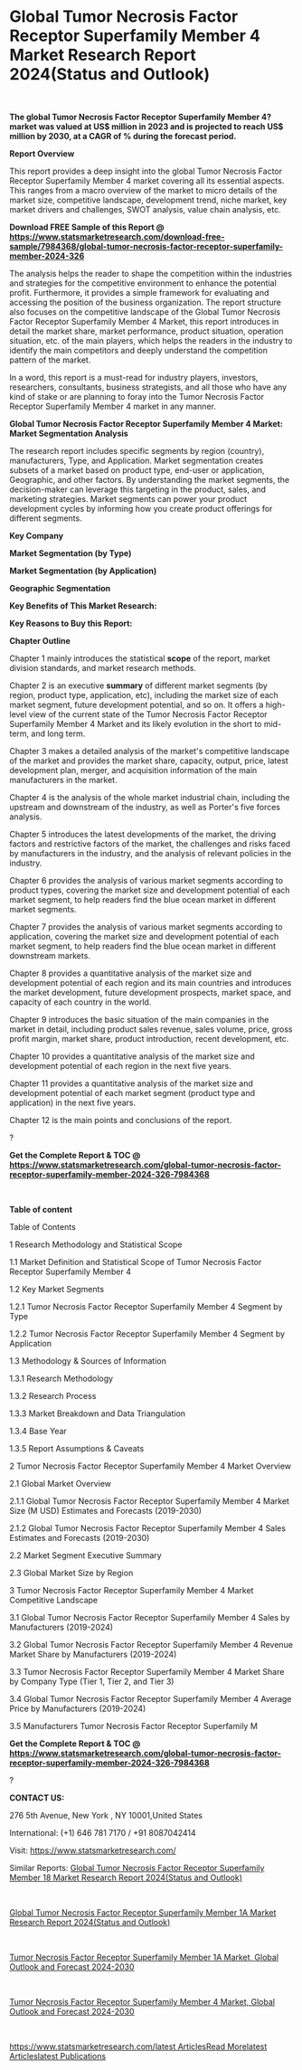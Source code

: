 <h1>Global Tumor Necrosis Factor Receptor Superfamily Member 4 Market Research Report 2024(Status and Outlook)</h1><br/><p><strong>The global Tumor Necrosis Factor Receptor Superfamily Member 4? market was valued at US$ million in 2023 and is projected to reach US$ million by 2030, at a <strong>CAGR</strong> of % during the forecast period.</strong></p>
 
 
 
 <p><strong>Report Overview</strong></p>
 
 
 
 <p>This report provides a deep insight into the global Tumor Necrosis Factor Receptor Superfamily Member 4 market covering all its essential aspects. This ranges from a macro overview of the market to micro details of the market size, competitive landscape, development trend, niche market, key market drivers and challenges, SWOT analysis, value chain analysis, etc.</p>
 
 
 
 <p><strong>Download FREE Sample of this Report @ <a href="https://www.statsmarketresearch.com/download-free-sample/7984368/global-tumor-necrosis-factor-receptor-superfamily-member-2024-326">https://www.statsmarketresearch.com/download-free-sample/7984368/global-tumor-necrosis-factor-receptor-superfamily-member-2024-326</a></strong></p>
 
 
 
 <p>The analysis helps the reader to shape the competition within the industries and strategies for the competitive environment to enhance the potential profit. Furthermore, it provides a simple framework for evaluating and accessing the position of the business organization. The report structure also focuses on the competitive landscape of the Global Tumor Necrosis Factor Receptor Superfamily Member 4 Market, this report introduces in detail the market share, market performance, product situation, operation situation, etc. of the main players, which helps the readers in the industry to identify the main competitors and deeply understand the competition pattern of the market.</p>
 
 
 
 <p>In a word, this report is a must-read for industry players, investors, researchers, consultants, business strategists, and all those who have any kind of stake or are planning to foray into the Tumor Necrosis Factor Receptor Superfamily Member 4 market in any manner.</p>
 
 
 
 <p><strong>Global Tumor Necrosis Factor Receptor Superfamily Member 4 Market: Market Segmentation Analysis</strong></p>
 
 
 
 <p>The research report includes specific segments by region (country), manufacturers, Type, and Application. Market segmentation creates subsets of a market based on product type, end-user or application, Geographic, and other factors. By understanding the market segments, the decision-maker can leverage this targeting in the product, sales, and marketing strategies. Market segments can power your product development cycles by informing how you create product offerings for different segments.</p>
 
 
 
 <p><strong>Key Company</strong></p>
 
 
 
 <p><strong>Market Segmentation (by Type)</strong></p>
 
 
 
 <p><strong>Market Segmentation (<strong>by Application</strong>)</strong></p>
 
 
 
 <p><strong>Geographic Segmentation</strong></p>
 
 
 
 <p><strong>Key Benefits of This Market Research:</strong></p>
 
 
 
 <p><strong>Key <strong>Reasons to Buy</strong> this Report:</strong></p>
 
 
 
 <p><strong>Chapter Outline</strong></p>
 
 
 
 <p>Chapter 1 mainly introduces the statistical <strong>scope</strong> of the report, market division standards, and market research methods.</p>
 
 
 
 <p>Chapter 2 is an executive <strong>summary</strong> of different market segments (by region, product type, application, etc), including the market size of each market segment, future development potential, and so on. It offers a high-level view of the current state of the Tumor Necrosis Factor Receptor Superfamily Member 4 Market and its likely evolution in the short to mid-term, and long term.</p>
 
 
 
 <p>Chapter 3 makes a detailed analysis of the market&#39;s competitive landscape of the market and provides the market share, capacity, output, price, latest development plan, merger, and acquisition information of the main manufacturers in the market.</p>
 
 
 
 <p>Chapter 4 is the analysis of the whole market industrial chain, including the upstream and downstream of the industry, as well as Porter&#39;s five forces analysis.</p>
 
 
 
 <p>Chapter 5 introduces the latest developments of the market, the driving factors and restrictive factors of the market, the challenges and risks faced by manufacturers in the industry, and the analysis of relevant policies in the industry.</p>
 
 
 
 <p>Chapter 6 provides the analysis of various market segments according to product types, covering the market size and development potential of each market segment, to help readers find the blue ocean market in different market segments.</p>
 
 
 
 <p>Chapter 7 provides the analysis of various market segments according to application, covering the market size and development potential of each market segment, to help readers find the blue ocean market in different downstream markets.</p>
 
 
 
 <p>Chapter 8 provides a quantitative analysis of the market size and development potential of each region and its main countries and introduces the market development, future development prospects, market space, and capacity of each country in the world.</p>
 
 
 
 <p>Chapter 9 introduces the basic situation of the main companies in the market in detail, including product sales revenue, sales volume, price, gross profit margin, market share, product introduction, recent development, etc.</p>
 
 
 
 <p>Chapter 10 provides a quantitative analysis of the market size and development potential of each region in the next five years.</p>
 
 
 
 <p>Chapter 11 provides a quantitative analysis of the market size and development potential of each market segment (product type and application) in the next five years.</p>
 
 
 
 <p>Chapter 12 is the main points and conclusions of the report.</p>
 
 
 
 <p>? </p>
 
 
 
 <div><b>Get the Complete Report & TOC @ <a href="https://www.statsmarketresearch.com/global-tumor-necrosis-factor-receptor-superfamily-member-2024-326-7984368">https://www.statsmarketresearch.com/global-tumor-necrosis-factor-receptor-superfamily-member-2024-326-7984368</a></b></div>
 
 
 
 <p><br />
 
 <b>Table of content</b></p>
 
 
 
 <p>Table of Contents<br />
 
 1 Research Methodology and Statistical Scope<br />
 
 1.1 Market Definition and Statistical Scope of Tumor Necrosis Factor Receptor Superfamily Member 4<br />
 
 1.2 Key Market Segments<br />
 
 1.2.1 Tumor Necrosis Factor Receptor Superfamily Member 4 Segment by Type<br />
 
 1.2.2 Tumor Necrosis Factor Receptor Superfamily Member 4 Segment by Application<br />
 
 1.3 Methodology & Sources of Information<br />
 
 1.3.1 Research Methodology<br />
 
 1.3.2 Research Process<br />
 
 1.3.3 Market Breakdown and Data Triangulation<br />
 
 1.3.4 Base Year<br />
 
 1.3.5 Report Assumptions & Caveats<br />
 
 2 Tumor Necrosis Factor Receptor Superfamily Member 4 Market Overview<br />
 
 2.1 Global Market Overview<br />
 
 2.1.1 Global Tumor Necrosis Factor Receptor Superfamily Member 4 Market Size (M USD) Estimates and Forecasts (2019-2030)<br />
 
 2.1.2 Global Tumor Necrosis Factor Receptor Superfamily Member 4 Sales Estimates and Forecasts (2019-2030)<br />
 
 2.2 Market Segment Executive Summary<br />
 
 2.3 Global Market Size by Region<br />
 
 3 Tumor Necrosis Factor Receptor Superfamily Member 4 Market Competitive Landscape<br />
 
 3.1 Global Tumor Necrosis Factor Receptor Superfamily Member 4 Sales by Manufacturers (2019-2024)<br />
 
 3.2 Global Tumor Necrosis Factor Receptor Superfamily Member 4 Revenue Market Share by Manufacturers (2019-2024)<br />
 
 3.3 Tumor Necrosis Factor Receptor Superfamily Member 4 Market Share by Company Type (Tier 1, Tier 2, and Tier 3)<br />
 
 3.4 Global Tumor Necrosis Factor Receptor Superfamily Member 4 Average Price by Manufacturers (2019-2024)<br />
 
 3.5 Manufacturers Tumor Necrosis Factor Receptor Superfamily M</p>
 
 
 
 <div><b>Get the Complete Report & TOC @ <a href="https://www.statsmarketresearch.com/global-tumor-necrosis-factor-receptor-superfamily-member-2024-326-7984368">https://www.statsmarketresearch.com/global-tumor-necrosis-factor-receptor-superfamily-member-2024-326-7984368</a></b></div>
 
 
 
 <p>? </p>
 
 
 
 <p><b>CONTACT US:</b><br />
 
 276 5th Avenue, New York , NY 10001,United States<br />
 
 International: (+1) 646 781 7170 / +91 8087042414<br />
 
 Visit: <a href="https://www.statsmarketresearch.com/">https://www.statsmarketresearch.com/</a><br />
 
 Similar Reports: <a href="https://www.statsmarketresearch.com/global-tumor-necrosis-factor-receptor-superfamily-member-2024-326-7984368">Global Tumor Necrosis Factor Receptor Superfamily Member 18 Market Research Report 2024(Status and Outlook)</a><br />
 
 <br />
 
 <a href="https://www.statsmarketresearch.com/global-tumor-necrosis-factor-receptor-superfamily-member-2024-326-7984368">Global Tumor Necrosis Factor Receptor Superfamily Member 1A Market Research Report 2024(Status and Outlook)</a><br />
 
 <br />
 
 <a href="https://www.statsmarketresearch.com/global-tumor-necrosis-factor-receptor-superfamily-member-2024-326-7984368">Tumor Necrosis Factor Receptor Superfamily Member 1A Market, Global Outlook and Forecast 2024-2030</a><br />
 
 <br />
 
 <a href="https://www.statsmarketresearch.com/global-tumor-necrosis-factor-receptor-superfamily-member-2024-326-7984368">Tumor Necrosis Factor Receptor Superfamily Member 4 Market, Global Outlook and Forecast 2024-2030</a><br />
 
 <br />
 
 <a href="https://gyeongbokgung.com">https://www.statsmarketresearch.com/</a><a href="https://hallyeomaritime.com">latest Articles</a><a href="https://jingwansa.com">Read More</a><a href="https://nguoiviet.jp/">latest Articles</a><a href="https://www.intelmarketresearch.com/">latest Publications</a></p>